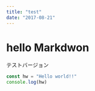 ```yaml
---
title: "test"
date: "2017-08-21"
---
```


# hello Markdwon

テストバージョン

```javascript
const hw = "Hello world!!"
console.log(hw)
```
